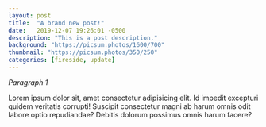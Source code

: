 ```yaml
---
layout: post
title:  "A brand new post!"
date:   2019-12-07 19:26:01 -0500
description: "This is a post description."
background: "https://picsum.photos/1600/700"
thumbnail: "https://picsum.photos/350/250"
categories: [fireside, update]
---
```

_Paragraph 1_

Lorem ipsum dolor sit, amet consectetur adipisicing elit. Id impedit excepturi quidem veritatis corrupti! Suscipit consectetur magni ab harum omnis odit labore optio repudiandae? Debitis dolorum possimus omnis harum facere?
